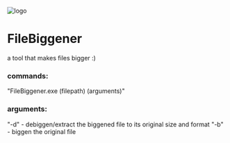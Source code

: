 ![logo](https://github.com/user-attachments/assets/bd52c7af-8b8b-4036-9f9a-9793f503f4d7)
# FileBiggener
 a tool that makes files bigger :)
 ### commands:

 "FileBiggener.exe (filepath) (arguments)"

 ### arguments:
 
 "-d" - debiggen/extract the biggened file to its original size and format
 "-b" - biggen the original file

